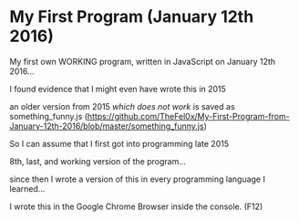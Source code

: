 # My First Program (January 12th 2016)
My first own WORKING program, written in JavaScript on January 12th 2016... 

I found evidence that I might even have wrote this in 2015

an older version from 2015 *which does not work* is saved as something_funny.js (https://github.com/TheFel0x/My-First-Program-from-January-12th-2016/blob/master/something_funny.js) 

So I can assume that I first got into programming late 2015

8th, last, and working version of the program... 

since then I wrote a version of this in every programming language I learned... 

I wrote this in the Google Chrome Browser inside the console. (F12)

